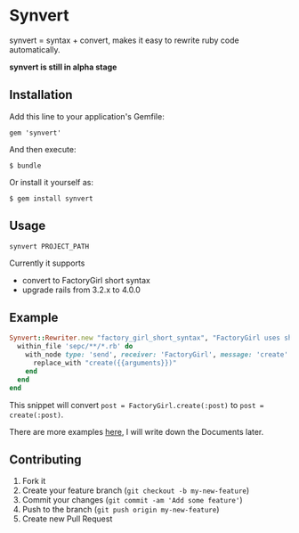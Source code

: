 # Synvert

synvert = syntax + convert, makes it easy to rewrite ruby code
automatically.

**synvert is still in alpha stage**

## Installation

Add this line to your application's Gemfile:

    gem 'synvert'

And then execute:

    $ bundle

Or install it yourself as:

    $ gem install synvert

## Usage

    synvert PROJECT_PATH

Currently it supports

* convert to FactoryGirl short syntax
* upgrade rails from 3.2.x to 4.0.0

## Example

```ruby
Synvert::Rewriter.new "factory_girl_short_syntax", "FactoryGirl uses short syntax" do
  within_file 'sepc/**/*.rb' do
    with_node type: 'send', receiver: 'FactoryGirl', message: 'create' do
      replace_with "create({{arguments}})"
    end
  end
end
```

This snippet will convert `post = FactoryGirl.create(:post)` to `post =
create(:post)`.

There are more examples [here][1], I will write down the Documents
later.

## Contributing

1. Fork it
2. Create your feature branch (`git checkout -b my-new-feature`)
3. Commit your changes (`git commit -am 'Add some feature'`)
4. Push to the branch (`git push origin my-new-feature`)
5. Create new Pull Request


[1]: https://github.com/xinminlabs/synvert/tree/master/lib/synvert/snippets
